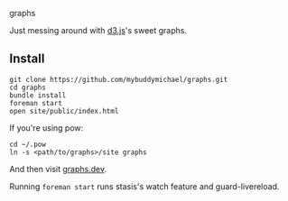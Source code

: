 graphs

Just messing around with [d3.js](d3js.org)'s sweet graphs.

## Install

```shell
git clone https://github.com/mybuddymichael/graphs.git
cd graphs
bundle install
foreman start
open site/public/index.html
```

If you're using pow:

```shell
cd ~/.pow
ln -s <path/to/graphs>/site graphs
```

And then visit [graphs.dev](http://graphs.dev/).

Running `foreman start` runs stasis's watch feature and guard-livereload.
